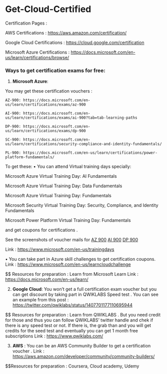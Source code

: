 # Get-Cloud-Certified
Certification Pages :

AWS Certifications  :  https://aws.amazon.com/certification/

Google Cloud Certifications  : https://cloud.google.com/certification

Microsoft Azure Certifications : https://docs.microsoft.com/en-us/learn/certifications/browse/


### Ways to get certification exams for free:

1) **Microsoft Azure**:

You may get these certification vouchers :

    AZ-900: https://docs.microsoft.com/en-us/learn/certifications/exams/az-900

    AI-900: https://docs.microsoft.com/en-us/learn/certifications/exams/ai-900?tab=tab-learning-paths

    DP-900: https://docs.microsoft.com/en-us/learn/certifications/exams/dp-900
    
    SC-900: https://docs.microsoft.com/en-us/learn/certifications/security-compliance-and-identity-fundamentals/
    
    PL-900: https://docs.microsoft.com/en-us/learn/certifications/power-platform-fundamentals/

To get these:
•    You can attend Virtual training days specially:

 Microsoft Azure Virtual Training Day: AI Fundamentals

 Microsoft Azure Virtual Training Day: Data Fundamentals

 Microsoft Azure Virtual Training Day: Fundamentals 

 Microsoft Security Virtual Training Day: Security, Compliance, and Identity Fundamentals

 Microsoft Power Platform Virtual Training Day: Fundamentals

and get coupons for certifications .

See the screenshots of voucher mails for
[AZ 900](https://drive.google.com/file/d/1KRSDo9Iuq06PYUiZS5pHO6zQ3ToqbQxS/view?usp=sharing)
[AI 900](https://drive.google.com/file/d/1o0uMj7grRohCET65x-xSvlnwaT1J5ntY/view?usp=sharing)
[DP 900](https://drive.google.com/file/d/11N3q92d3mAnQ4oNCFcI_sE_od6a2oliP/view?usp=sharing)


Link :      https://www.microsoft.com/en-us/trainingdays

•    You can take part in Azure skill challenges to get certification coupons. Link : https://www.microsoft.com/en-us/learncloudchallenge

 $$ Resources for preparation :
  Learn from Microsoft Learn 
  Link : https://docs.microsoft.com/en-us/learn/


2) **Google Cloud**:
     You won’t get a full certification exam voucher but you can get discount by taking part in     QWIKLABS Speed test . You can see an example from this post :
https://twitter.com/qwiklabs/status/1407701177110695944

$$ Resources for preparation :
 Learn from QWIKLABS . But you need credit for those and thus you can follow QWIKLABS’  twitter handle and chek if there is any speed test or not. If there is, the grab than and you will get credits for the seed test and eventually you can get 1 month free subscriptions
Link : https://www.qwiklabs.com/

3) **AWS** : You can be an AWS Community Builder to get a certification voucher . Link :   https://aws.amazon.com/developer/community/community-builders/

$$Resources for preparation :
Coursera, Cloud academy, Udemy
